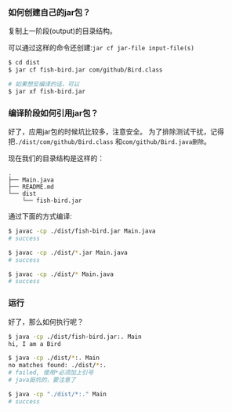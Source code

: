 ### 如何创建自己的jar包？
复制上一阶段(output)的目录结构。

可以通过这样的命令还创建:`jar cf jar-file input-file(s)`

``` bash
$ cd dist
$ jar cf fish-bird.jar com/github/Bird.class

# 如果想反编译的话，可以
$ jar xf fish-bird.jar
```
### 编译阶段如何引用jar包？
好了，应用jar包的时候坑比较多，注意安全。
为了排除测试干扰，记得把`./dist/com/github/Bird.class` 和`com/github/Bird.java删除`。

现在我们的目录结构是这样的：
```
.
├── Main.java
├── README.md
└── dist
    └── fish-bird.jar
```

通过下面的方式编译: 
``` bash
$ javac -cp ./dist/fish-bird.jar Main.java
# success

$ javac -cp ./dist/*.jar Main.java
# success

$ javac -cp ./dist/* Main.java
# success
```

### 运行
好了，那么如何执行呢？

``` bash
$ java -cp ./dist/fish-bird.jar:. Main
hi, I am a Bird

$ java -cp ./dist/*:. Main 
no matches found: ./dist/*:.
# failed, 使用*必须加上引号
# java挺坑的，要注意了

$ java -cp "./dist/*:." Main
# success
```
